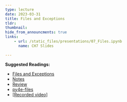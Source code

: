 ```yaml
---
type: lecture
date: 2023-03-31
title: Files and Exceptions
tldr: 
thumbnail: 
hide_from_announcments: true
links: 
    - url: /static_files/presentations/07_Files.ipynb
      name: CH7 Slides 
      
---
```

**Suggested Readings:**
- [Files and Exceptions](https://github.com/phonchi/nsysu-math106A-2023/blob/master/static_files/presentations/07_Files.ipynb)
- [Notes](https://hackmd.io/@phonchi/programming-ch7)
- [Review](https://hackmd.io/@phonchi/basic_python)
- [py4e-files](https://www.py4e.com/html3/07-files)
- [[Recorded video]](https://youtube.com/playlist?list=PLHNZtBNWQ-87n0lbM87mrkKeYsXzOGKS-)

